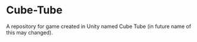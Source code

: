 # Cube-Tube
A repository for game created in Unity named Cube Tube (in future name of this may changed).
